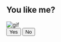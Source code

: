 <!doctype html>
<html lang="en">
<head>
  <meta charset="UTF-8">
  <meta name="viewport" content="width=device-width, initial-scale=1.0">
  <title>Message for you</title>
  <link rel="stylesheet" href="style.css">
  <style>
    .no-btn {
      position: relative;
      transition: all 0.4s ease;
      opacity: 1;
    }
  </style>
</head>
<body>
  <div class="wrapper">
    <h2 class="question">You like me?</h2>
    <img class="gif" alt="gif" src="https://raw.githubusercontent.com/DzarelDeveloper/Img/main/gifyou.webp">
    <div class="btn-group">
      <button class="yes-btn">Yes</button>
      <button class="no-btn">No</button>
    </div>
  </div>
  
  <script>
    const noBtn = document.querySelector('.no-btn');
    let clickCount = 0;

    noBtn.addEventListener('click', () => {
      clickCount++;
      noBtn.style.transform = `translateX(${clickCount * 60}px)`; // moves further right each click
      noBtn.style.opacity = 1 - (clickCount * 0.2); // fade gradually

      if (clickCount >= 5) {
        noBtn.style.display = 'none'; // hide completely
      }
    });
  </script>
</body>
</html>
